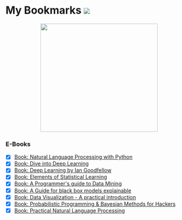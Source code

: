 # My Bookmarks ![](https://hits.dwyl.com/dhana2k14/bookmarks.svg)

<p align = "center">
    <img src = "https://drive.google.com/file/d/1z5pWLum2ckgUobpnjbRHOKdQBe23Farq/view?usp=sharing" width = 316 height = 292/>    
</p>

### E-Books

- [x] [Book: Natural Language Processing with Python](http://www.nltk.org/book_1ed/)
- [x] [Book: Dive into Deep Learning](http://d2l.ai/)
- [x] [Book: Deep Learning by Ian Goodfellow](https://www.deeplearningbook.org/)
- [x] [Book: Elements of Statistical Learning](https://web.stanford.edu/~hastie/ElemStatLearn/)
- [x] [Book: A Programmer's guide to Data Mining](http://guidetodatamining.com/)
- [x] [Book: A Guide for black box models explainable](https://christophm.github.io/interpretable-ml-book/)
- [x] [Book: Data Visualization - A practical introduction](https://socviz.co/index.html#preface)
- [x] [Book: Probabilistic Programming & Bayesian Methods for Hackers](http://camdavidsonpilon.github.io/Probabilistic-Programming-and-Bayesian-Methods-for-Hackers/)
- [x] [Book: Practical Natural Language Processing](https://github.com/practical-nlp/practical-nlp)